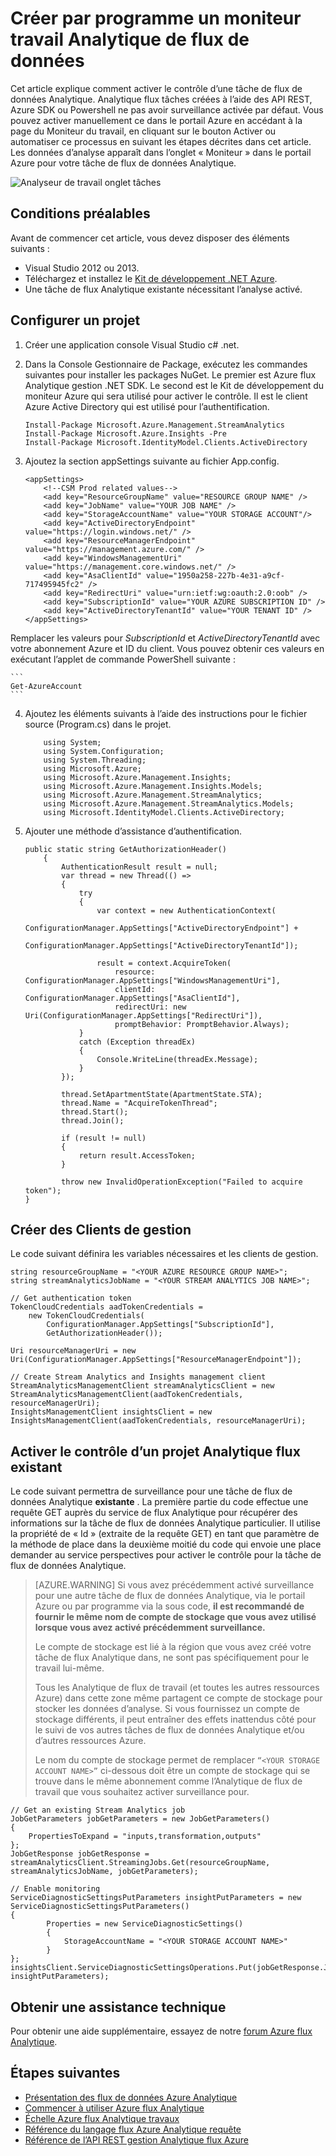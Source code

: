 <properties
    pageTitle="par programme surveiller les tâches de flux Analytique | Microsoft Azure"
    description="Découvrez comment contrôler par programme les tâches de flux Analytique créées via des API REST, Azure SDK ou Powershell."
    keywords="Moniteur de .net, l’Analyseur de travail, application de surveillance"
    services="stream-analytics"
    documentationCenter=""
    authors="jeffstokes72"
    manager="jhubbard"
    editor="cgronlun"/>

<tags
    ms.service="stream-analytics"
    ms.devlang="na"
    ms.topic="article"
    ms.tgt_pltfrm="na"
    ms.workload="data-services"
    ms.date="09/26/2016"
    ms.author="jeffstok"/>


# <a name="programmatically-create-a-stream-analytics-job-monitor"></a>Créer par programme un moniteur travail Analytique de flux de données
 Cet article explique comment activer le contrôle d’une tâche de flux de données Analytique. Analytique flux tâches créées à l’aide des API REST, Azure SDK ou Powershell ne pas avoir surveillance activée par défaut.  Vous pouvez activer manuellement ce dans le portail Azure en accédant à la page du Moniteur du travail, en cliquant sur le bouton Activer ou automatiser ce processus en suivant les étapes décrites dans cet article. Les données d’analyse apparaît dans l’onglet « Moniteur » dans le portail Azure pour votre tâche de flux de données Analytique.

![Analyseur de travail onglet tâches](./media/stream-analytics-monitor-jobs/stream-analytics-monitor-jobs-tab.png)

## <a name="prerequisites"></a>Conditions préalables
Avant de commencer cet article, vous devez disposer des éléments suivants :

- Visual Studio 2012 ou 2013.
- Téléchargez et installez le [Kit de développement .NET Azure](https://azure.microsoft.com/downloads/).
- Une tâche de flux Analytique existante nécessitant l’analyse activé.

## <a name="setup-a-project"></a>Configurer un projet

1.  Créer une application console Visual Studio c# .net.
2.  Dans la Console Gestionnaire de Package, exécutez les commandes suivantes pour installer les packages NuGet. Le premier est Azure flux Analytique gestion .NET SDK. Le second est le Kit de développement du moniteur Azure qui sera utilisé pour activer le contrôle. Il est le client Azure Active Directory qui est utilisé pour l’authentification.

    ```
    Install-Package Microsoft.Azure.Management.StreamAnalytics
    Install-Package Microsoft.Azure.Insights -Pre
    Install-Package Microsoft.IdentityModel.Clients.ActiveDirectory
    ```

3.  Ajoutez la section appSettings suivante au fichier App.config.

    ```
    <appSettings>
        <!--CSM Prod related values-->
        <add key="ResourceGroupName" value="RESOURCE GROUP NAME" />
        <add key="JobName" value="YOUR JOB NAME" />
        <add key="StorageAccountName" value="YOUR STORAGE ACCOUNT"/>
        <add key="ActiveDirectoryEndpoint" value="https://login.windows.net/" />
        <add key="ResourceManagerEndpoint" value="https://management.azure.com/" />
        <add key="WindowsManagementUri" value="https://management.core.windows.net/" />
        <add key="AsaClientId" value="1950a258-227b-4e31-a9cf-717495945fc2" />
        <add key="RedirectUri" value="urn:ietf:wg:oauth:2.0:oob" />
        <add key="SubscriptionId" value="YOUR AZURE SUBSCRIPTION ID" />
        <add key="ActiveDirectoryTenantId" value="YOUR TENANT ID" />
    </appSettings>
    ```
Remplacer les valeurs pour *SubscriptionId* et *ActiveDirectoryTenantId* avec votre abonnement Azure et ID du client. Vous pouvez obtenir ces valeurs en exécutant l’applet de commande PowerShell suivante :

    ```
    Get-AzureAccount
    ```
4.  Ajoutez les éléments suivants à l’aide des instructions pour le fichier source (Program.cs) dans le projet.

    ```
        using System;
        using System.Configuration;
        using System.Threading;
        using Microsoft.Azure;
        using Microsoft.Azure.Management.Insights;
        using Microsoft.Azure.Management.Insights.Models;
        using Microsoft.Azure.Management.StreamAnalytics;
        using Microsoft.Azure.Management.StreamAnalytics.Models;
        using Microsoft.IdentityModel.Clients.ActiveDirectory;
    ```
5.  Ajouter une méthode d’assistance d’authentification.

        public static string GetAuthorizationHeader()
            {
                AuthenticationResult result = null;
                var thread = new Thread(() =>
                {
                    try
                    {
                        var context = new AuthenticationContext(
                            ConfigurationManager.AppSettings["ActiveDirectoryEndpoint"] +
                            ConfigurationManager.AppSettings["ActiveDirectoryTenantId"]);

                        result = context.AcquireToken(
                            resource: ConfigurationManager.AppSettings["WindowsManagementUri"],
                            clientId: ConfigurationManager.AppSettings["AsaClientId"],
                            redirectUri: new Uri(ConfigurationManager.AppSettings["RedirectUri"]),
                            promptBehavior: PromptBehavior.Always);
                    }
                    catch (Exception threadEx)
                    {
                        Console.WriteLine(threadEx.Message);
                    }
                });

                thread.SetApartmentState(ApartmentState.STA);
                thread.Name = "AcquireTokenThread";
                thread.Start();
                thread.Join();

                if (result != null)
                {
                    return result.AccessToken;
                }

                throw new InvalidOperationException("Failed to acquire token");
        }

## <a name="create-management-clients"></a>Créer des Clients de gestion
Le code suivant définira les variables nécessaires et les clients de gestion.

    string resourceGroupName = "<YOUR AZURE RESOURCE GROUP NAME>";
    string streamAnalyticsJobName = "<YOUR STREAM ANALYTICS JOB NAME>";

    // Get authentication token
    TokenCloudCredentials aadTokenCredentials =
        new TokenCloudCredentials(
            ConfigurationManager.AppSettings["SubscriptionId"],
            GetAuthorizationHeader());

    Uri resourceManagerUri = new
    Uri(ConfigurationManager.AppSettings["ResourceManagerEndpoint"]);

    // Create Stream Analytics and Insights management client
    StreamAnalyticsManagementClient streamAnalyticsClient = new
    StreamAnalyticsManagementClient(aadTokenCredentials, resourceManagerUri);
    InsightsManagementClient insightsClient = new
    InsightsManagementClient(aadTokenCredentials, resourceManagerUri);

## <a name="enable-monitoring-for-an-existing-stream-analytics-job"></a>Activer le contrôle d’un projet Analytique flux existant

Le code suivant permettra de surveillance pour une tâche de flux de données Analytique **existante** . La première partie du code effectue une requête GET auprès du service de flux Analytique pour récupérer des informations sur la tâche de flux de données Analytique particulier. Il utilise la propriété de « Id » (extraite de la requête GET) en tant que paramètre de la méthode de place dans la deuxième moitié du code qui envoie une place demander au service perspectives pour activer le contrôle pour la tâche de flux de données Analytique.

> [AZURE.WARNING]
> Si vous avez précédemment activé surveillance pour une autre tâche de flux de données Analytique, via le portail Azure ou par programme via la sous code, **il est recommandé de fournir le même nom de compte de stockage que vous avez utilisé lorsque vous avez activé précédemment surveillance.**
>
> Le compte de stockage est lié à la région que vous avez créé votre tâche de flux Analytique dans, ne sont pas spécifiquement pour le travail lui-même.
>
> Tous les Analytique de flux de travail (et toutes les autres ressources Azure) dans cette zone même partagent ce compte de stockage pour stocker les données d’analyse. Si vous fournissez un compte de stockage différents, il peut entraîner des effets inattendus côté pour le suivi de vos autres tâches de flux de données Analytique et/ou d’autres ressources Azure.
>
> Le nom du compte de stockage permet de remplacer ```“<YOUR STORAGE ACCOUNT NAME>”``` ci-dessous doit être un compte de stockage qui se trouve dans le même abonnement comme l’Analytique de flux de travail que vous souhaitez activer surveillance pour.

    // Get an existing Stream Analytics job
    JobGetParameters jobGetParameters = new JobGetParameters()
    {
        PropertiesToExpand = "inputs,transformation,outputs"
    };
    JobGetResponse jobGetResponse = streamAnalyticsClient.StreamingJobs.Get(resourceGroupName, streamAnalyticsJobName, jobGetParameters);

    // Enable monitoring
    ServiceDiagnosticSettingsPutParameters insightPutParameters = new ServiceDiagnosticSettingsPutParameters()
    {
            Properties = new ServiceDiagnosticSettings()
            {
                StorageAccountName = "<YOUR STORAGE ACCOUNT NAME>"
            }
    };
    insightsClient.ServiceDiagnosticSettingsOperations.Put(jobGetResponse.Job.Id, insightPutParameters);



## <a name="get-support"></a>Obtenir une assistance technique
Pour obtenir une aide supplémentaire, essayez de notre [forum Azure flux Analytique](https://social.msdn.microsoft.com/Forums/en-US/home?forum=AzureStreamAnalytics).


## <a name="next-steps"></a>Étapes suivantes

- [Présentation des flux de données Azure Analytique](stream-analytics-introduction.md)
- [Commencer à utiliser Azure flux Analytique](stream-analytics-get-started.md)
- [Échelle Azure flux Analytique travaux](stream-analytics-scale-jobs.md)
- [Référence du langage flux Azure Analytique requête](https://msdn.microsoft.com/library/azure/dn834998.aspx)
- [Référence de l’API REST gestion Analytique flux Azure](https://msdn.microsoft.com/library/azure/dn835031.aspx)
